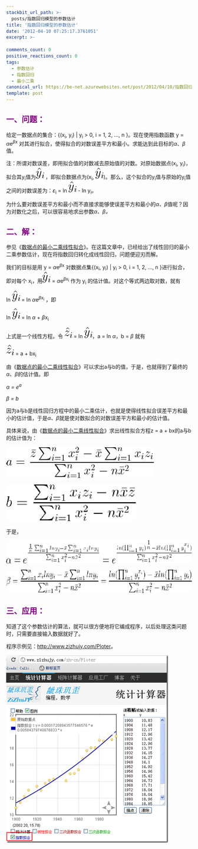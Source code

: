 ```yaml
---
stackbit_url_path: >-
  posts/指数回归模型的参数估计
title: '指数回归模型的参数估计'
date: '2012-04-10 07:25:17.3761051'
excerpt: >-
  
comments_count: 0
positive_reactions_count: 0
tags: 
  - 参数估计
  - 指数回归
  - 最小二乘
canonical_url: https://be-net.azurewebsites.net/post/2012/04/10/指数回归模型的参数估计
template: post
---
```

<h2><font color="#800080">一、问题：</font></h2>  <p>给定一数据点的集合：{(x<sub>i</sub>, y<sub>i</sub>) | y<sub>i</sub> &gt; 0, i = 1, 2, …, n }。现在使用指数函数 y = <i>α</i>e<sup><i>β</i>x</sup> 对其进行拟合，使得拟合的对数误差平方和最小。求能达到此目标的<i>α</i>、<i>β</i>值。</p>  <p>注：所谓对数误差，即用拟合值的对数减去原始值的对数。对原始数据点(x<sub>i</sub>, y<sub>i</sub>)，拟合其y<sub>i</sub>值为<a href="https://raw.githubusercontent.com/Jeff-Tian/blogengine.net/master/Source/BlogEngine/BlogEngine.NET/App_Data/files/CodeCogsEqn(1).gif"><img style="border-right-width: 0px; display: inline; border-top-width: 0px; border-bottom-width: 0px; border-left-width: 0px" title="yi 尖 yi hat" border="0" alt="yi 尖 yi hat" src="https://raw.githubusercontent.com/Jeff-Tian/blogengine.net/master/Source/BlogEngine/BlogEngine.NET/App_Data/files/CodeCogsEqn(1)_thumb.gif" width="22" height="30" /></a> ，即拟合数据点为(x<sub>i</sub>, <a href="https://raw.githubusercontent.com/Jeff-Tian/blogengine.net/master/Source/BlogEngine/BlogEngine.NET/App_Data/files/CodeCogsEqn(1).gif"><img style="border-right-width: 0px; display: inline; border-top-width: 0px; border-bottom-width: 0px; border-left-width: 0px" title="yi 尖 yi hat" border="0" alt="yi 尖 yi hat" src="https://raw.githubusercontent.com/Jeff-Tian/blogengine.net/master/Source/BlogEngine/BlogEngine.NET/App_Data/files/CodeCogsEqn(1)_thumb.gif" width="22" height="30" /></a>)。那么，这个拟合的y<sub>i</sub>值与原始的y<sub>i</sub>值之间的对数误差为：<i>ε</i><sub>i</sub> = ln <a href="https://raw.githubusercontent.com/Jeff-Tian/blogengine.net/master/Source/BlogEngine/BlogEngine.NET/App_Data/files/CodeCogsEqn(1).gif"><img style="border-right-width: 0px; display: inline; border-top-width: 0px; border-bottom-width: 0px; border-left-width: 0px" title="yi 尖 yi hat" border="0" alt="yi 尖 yi hat" src="https://raw.githubusercontent.com/Jeff-Tian/blogengine.net/master/Source/BlogEngine/BlogEngine.NET/App_Data/files/CodeCogsEqn(1)_thumb.gif" width="22" height="30" /></a> - ln y<sub>i</sub>。 </p>  <p>为什么要对数误差平方和最小而不直接求能够使误差平方和最小的<i>α、</i><i>β</i>值呢？因为对数化之后，可以很容易地求出参数<i>α、</i><i>β。</i></p>  <p></p>  <p></p>  <p></p>  <h2><font color="#800080">二、解：</font></h2>  <p>参见《<a href="http://zizhujy.com/blog/post/2011/10/15/%E6%95%B0%E6%8D%AE%E7%82%B9%E7%9A%84%E6%9C%80%E5%B0%8F%E4%BA%8C%E4%B9%98%E7%BA%BF%E6%80%A7%E6%8B%9F%E5%90%88.aspx">数据点的最小二乘线性拟合</a>》。在这篇文章中，已经给出了线性回归的最小二乘参数估计，现在将指数回归转化成线性回归，问题便迎刃而解。</p>  <p>我们的目标是用 y = <i>α</i>e<sup><i>β</i>x</sup> 对数据点集{(x<sub>i</sub>, y<sub>i</sub>) | y<sub>i</sub> &gt; 0, i = 1, 2, …, n }进行拟合，即对每个 x<sub>i</sub>，用<a href="https://raw.githubusercontent.com/Jeff-Tian/blogengine.net/master/Source/BlogEngine/BlogEngine.NET/App_Data/files/CodeCogsEqn(1).gif"><img style="border-right-width: 0px; display: inline; border-top-width: 0px; border-bottom-width: 0px; border-left-width: 0px" title="yi 尖 yi hat" border="0" alt="yi 尖 yi hat" src="https://raw.githubusercontent.com/Jeff-Tian/blogengine.net/master/Source/BlogEngine/BlogEngine.NET/App_Data/files/CodeCogsEqn(1)_thumb.gif" width="22" height="30" /></a> = <i>α</i>e<sup><i>β</i>x<sub>i</sub></sup> 作为 y<sub>i</sub> 的估计值。对这个等式两边取对数，就有</p>  <p>ln <a href="https://raw.githubusercontent.com/Jeff-Tian/blogengine.net/master/Source/BlogEngine/BlogEngine.NET/App_Data/files/CodeCogsEqn(1).gif"><img style="border-right-width: 0px; display: inline; border-top-width: 0px; border-bottom-width: 0px; border-left-width: 0px" title="yi 尖 yi hat" border="0" alt="yi 尖 yi hat" src="https://raw.githubusercontent.com/Jeff-Tian/blogengine.net/master/Source/BlogEngine/BlogEngine.NET/App_Data/files/CodeCogsEqn(1)_thumb.gif" width="22" height="30" /></a> = ln <i>α</i>e<sup><i>β</i>x<sub>i</sub></sup> ，即</p>  <p>ln <a href="https://raw.githubusercontent.com/Jeff-Tian/blogengine.net/master/Source/BlogEngine/BlogEngine.NET/App_Data/files/CodeCogsEqn(1).gif"><img style="border-right-width: 0px; display: inline; border-top-width: 0px; border-bottom-width: 0px; border-left-width: 0px" title="yi 尖 yi hat" border="0" alt="yi 尖 yi hat" src="https://raw.githubusercontent.com/Jeff-Tian/blogengine.net/master/Source/BlogEngine/BlogEngine.NET/App_Data/files/CodeCogsEqn(1)_thumb.gif" width="22" height="30" /></a> = ln <i>α</i> + <i>β</i>x<sub>i</sub></p>  <p>上式是一个线性方程。令 <a href="https://raw.githubusercontent.com/Jeff-Tian/blogengine.net/master/Source/BlogEngine/BlogEngine.NET/App_Data/files/CodeCogsEqn(2).gif"><img style="border-right-width: 0px; display: inline; border-top-width: 0px; border-bottom-width: 0px; border-left-width: 0px" title="zi hat, zi 尖" border="0" alt="zi hat, zi 尖" src="https://raw.githubusercontent.com/Jeff-Tian/blogengine.net/master/Source/BlogEngine/BlogEngine.NET/App_Data/files/CodeCogsEqn(2)_thumb.gif" width="21" height="29" /></a> = ln <a href="https://raw.githubusercontent.com/Jeff-Tian/blogengine.net/master/Source/BlogEngine/BlogEngine.NET/App_Data/files/CodeCogsEqn(1).gif"><img style="border-right-width: 0px; display: inline; border-top-width: 0px; border-bottom-width: 0px; border-left-width: 0px" title="yi 尖 yi hat" border="0" alt="yi 尖 yi hat" src="https://raw.githubusercontent.com/Jeff-Tian/blogengine.net/master/Source/BlogEngine/BlogEngine.NET/App_Data/files/CodeCogsEqn(1)_thumb.gif" width="22" height="30" /></a>，a = ln <i>α</i>，b = <i>β </i>就有</p>  <p><a href="https://raw.githubusercontent.com/Jeff-Tian/blogengine.net/master/Source/BlogEngine/BlogEngine.NET/App_Data/files/CodeCogsEqn(2).gif"><img style="border-right-width: 0px; display: inline; border-top-width: 0px; border-bottom-width: 0px; border-left-width: 0px" title="zi hat, zi 尖" border="0" alt="zi hat, zi 尖" src="https://raw.githubusercontent.com/Jeff-Tian/blogengine.net/master/Source/BlogEngine/BlogEngine.NET/App_Data/files/CodeCogsEqn(2)_thumb.gif" width="21" height="29" /></a> = a + bx<sub>i</sub></p>  <p>由《<a href="http://zizhujy.com/blog/post/2011/10/15/%E6%95%B0%E6%8D%AE%E7%82%B9%E7%9A%84%E6%9C%80%E5%B0%8F%E4%BA%8C%E4%B9%98%E7%BA%BF%E6%80%A7%E6%8B%9F%E5%90%88.aspx">数据点的最小二乘线性拟合</a>》可以求出a与b的值，于是，也就得到了最终的<i>α、</i><i>β</i>的估计值。即</p>  <p><i>α = e<sup>a</sup></i></p>  <p><i>β = b</i></p>  <p>因为a与b是线性回归方程中的最小二乘估计，也就是使得线性拟合误差平方和最小的估计值，于是<i>α、</i><i>β</i>就是使对数拟合的对数误差平方和最小的估计值。</p>  <p>具体来说，由《<a href="http://zizhujy.com/blog/post/2011/10/15/%E6%95%B0%E6%8D%AE%E7%82%B9%E7%9A%84%E6%9C%80%E5%B0%8F%E4%BA%8C%E4%B9%98%E7%BA%BF%E6%80%A7%E6%8B%9F%E5%90%88.aspx">数据点的最小二乘线性拟合</a>》求出线性拟合方程z = a + bx的a与b的估计值为：</p>  <p><a href="https://raw.githubusercontent.com/Jeff-Tian/blogengine.net/master/Source/BlogEngine/BlogEngine.NET/App_Data/files/CodeCogsEqn_1.gif"><img style="border-right-width: 0px; display: inline; border-top-width: 0px; border-bottom-width: 0px; border-left-width: 0px" title="线性回归方程参数估计" border="0" alt="线性回归方程参数估计" src="https://raw.githubusercontent.com/Jeff-Tian/blogengine.net/master/Source/BlogEngine/BlogEngine.NET/App_Data/files/CodeCogsEqn_thumb_1.gif" width="401" height="86" /></a> </p>  <p><a href="https://raw.githubusercontent.com/Jeff-Tian/blogengine.net/master/Source/BlogEngine/BlogEngine.NET/App_Data/files/CodeCogsEqn%20(1)_1.gif"><img style="border-right-width: 0px; display: inline; border-top-width: 0px; border-bottom-width: 0px; border-left-width: 0px" title="线性回归方程参数估计" border="0" alt="线性回归方程参数估计" src="https://raw.githubusercontent.com/Jeff-Tian/blogengine.net/master/Source/BlogEngine/BlogEngine.NET/App_Data/files/CodeCogsEqn%20(1)_thumb_1.gif" width="352" height="100" /></a> </p>  <p></p>  <p>于是，</p>  <p><a href="https://raw.githubusercontent.com/Jeff-Tian/blogengine.net/master/Source/BlogEngine/BlogEngine.NET/App_Data/files/CodeCogsEqn%20(4)_2.gif"><img style="border-bottom: 0px; border-left: 0px; display: inline; border-top: 0px; border-right: 0px" title="指数回归方程的参数估计" border="0" alt="指数回归方程的参数估计" src="https://raw.githubusercontent.com/Jeff-Tian/blogengine.net/master/Source/BlogEngine/BlogEngine.NET/App_Data/files/CodeCogsEqn%20(4)_thumb_2.gif" width="655" height="63" /></a> </p>  <p><a href="https://raw.githubusercontent.com/Jeff-Tian/blogengine.net/master/Source/BlogEngine/BlogEngine.NET/App_Data/files/CodeCogsEqn%20(5)_2.gif"><img style="border-bottom: 0px; border-left: 0px; display: inline; border-top: 0px; border-right: 0px" title="指数回归方程的参数估计" border="0" alt="指数回归方程的参数估计" src="https://raw.githubusercontent.com/Jeff-Tian/blogengine.net/master/Source/BlogEngine/BlogEngine.NET/App_Data/files/CodeCogsEqn%20(5)_thumb_2.gif" width="650" height="63" /></a> </p>  <h2><font color="#800080">三、应用：</font></h2>  <p>知道了这个参数估计的算法，就可以很方便地将它编成程序，以后处理这类问题时，只需要直接输入数据就好了。</p>  <p>程序示例见：<a href="http://www.zizhujy.com/Ploter">http://www.zizhujy.com/Ploter</a>。</p>  <p><a title="统计计算器" href="http://www.zizhujy.com/zh-CN/Ploter" target="_blank"><img style="border-right-width: 0px; display: inline; border-top-width: 0px; border-bottom-width: 0px; border-left-width: 0px" title="统计计算器" border="0" alt="统计计算器" src="https://raw.githubusercontent.com/Jeff-Tian/blogengine.net/master/Source/BlogEngine/BlogEngine.NET/App_Data/files/image_507.png" width="440" height="510" /></a></p>